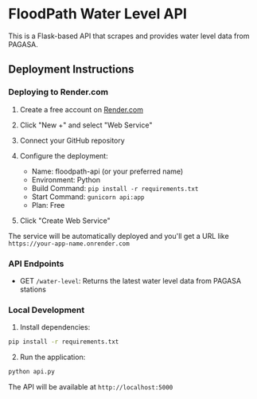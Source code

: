 # FloodPath Water Level API

This is a Flask-based API that scrapes and provides water level data from PAGASA.

## Deployment Instructions

### Deploying to Render.com

1. Create a free account on [Render.com](https://render.com)
2. Click "New +" and select "Web Service"
3. Connect your GitHub repository
4. Configure the deployment:
   - Name: floodpath-api (or your preferred name)
   - Environment: Python
   - Build Command: `pip install -r requirements.txt`
   - Start Command: `gunicorn api:app`
   - Plan: Free

5. Click "Create Web Service"

The service will be automatically deployed and you'll get a URL like `https://your-app-name.onrender.com`

### API Endpoints

- GET `/water-level`: Returns the latest water level data from PAGASA stations

### Local Development

1. Install dependencies:
```bash
pip install -r requirements.txt
```

2. Run the application:
```bash
python api.py
```

The API will be available at `http://localhost:5000` 